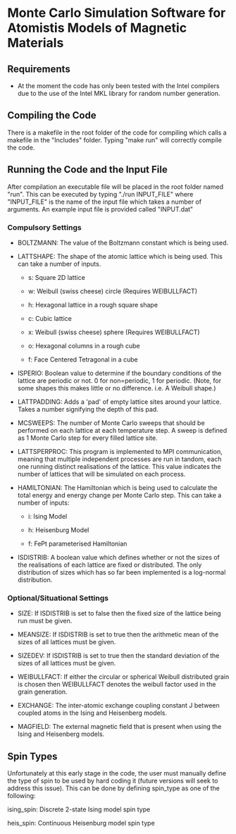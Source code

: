 # Monte Carlo Simulation Software for Atomistis Models of Magnetic Materials

## Requirements

* At the moment the code has only been tested with the Intel compilers due to the use of the Intel MKL library for random number generation.

## Compiling the Code

There is a makefile in the root folder of the code for compiling which calls a makefile in the "Includes" folder. Typing "make run" will correctly compile the code.

## Running the Code and the Input File

After compilation an executable file will be placed in the root folder named "run". This can be executed by typing "./run INPUT_FILE" where "INPUT_FILE" is the name of the input file which takes a number of arguments. An example input file is provided called "INPUT.dat"

### Compulsory Settings

* BOLTZMANN: The value of the Boltzmann constant which is being used.

* LATTSHAPE: The shape of the atomic lattice which is being used. This can take a number of inputs.

    * s: Square 2D lattice

    * w: Weibull (swiss cheese) circle (Requires WEIBULLFACT)

    * h: Hexagonal lattice in a rough square shape

    * c: Cubic lattice

    * x: Weibull (swiss cheese) sphere (Requires WEIBULLFACT)

    * o: Hexagonal columns in a rough cube

    * f: Face Centered Tetragonal in a cube

* ISPERIO: Boolean value to determine if the boundary conditions of the lattice are periodic or not. 0 for non=periodic, 1 for periodic. (Note, for some shapes this makes little or no difference. i.e. A Weibull shape.)

* LATTPADDING: Adds a 'pad' of empty lattice sites around your lattice. Takes a number signifying the depth of this pad.

* MCSWEEPS: The number of Monte Carlo sweeps that should be performed on each lattice at each temperature step. A sweep is defined as 1 Monte Carlo step for every filled lattice site.

* LATTSPERPROC: This program is implemented to MPI communication, meaning that multiple independent processes are run in tandom, each one running distinct realisations of the lattice. This value indicates the number of lattices that will be simulated on each process.

* HAMILTONIAN: The Hamiltonian which is being used to calculate the total energy and energy change per Monte Carlo step. This can take a number of inputs:

    * i: Ising Model

    * h: Heisenburg Model

    * f: FePt parameterised Hamiltonian

* ISDISTRIB: A boolean value which defines whether or not the sizes of the realisations of each lattice are fixed or distributed. The only distribution of sizes which has so far been implemented is a log-normal distribution.

### Optional/Situational Settings

* SIZE: If ISDISTRIB is set to false then the fixed size of the lattice being run must be given.

* MEANSIZE: If ISDISTRIB is set to true then the arithmetic mean of the sizes of all lattices must be given.

* SIZEDEV: If ISDISTRIB is set to true then the standard deviation of the sizes of all lattices must be given.

* WEIBULLFACT: If either the circular or spherical Weibull distributed grain is chosen then WEIBULLFACT denotes the weibull factor used in the grain generation.

* EXCHANGE: The inter-atomic exchange coupling constant J between coupled atoms in the Ising and Heisenberg models.

* MAGFIELD: The external magnetic field that is present when using the Ising and Heisenberg models.

## Spin Types

Unfortunately at this early stage in the code, the user must manually define the type of spin to be used by hard coding it (future versions will seek to address this issue). This can be done by defining spin_type as one of the following:

ising_spin: Discrete 2-state Ising model spin type

heis_spin: Continuous Heisenburg model spin type
